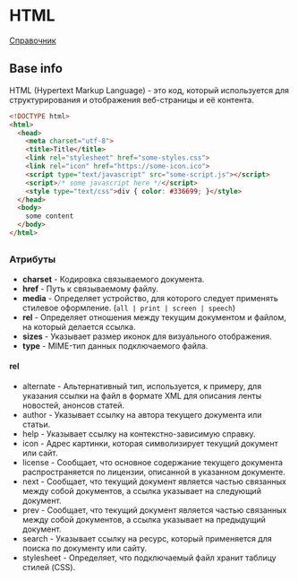 # HTML

[Справочник](https://webref.ru/html)

## Base info
HTML (Hypertext Markup Language) - это код, который используется для структурирования и отображения веб-страницы и её контента.

```html
<!DOCTYPE html>
<html>
  <head>
    <meta charset="utf-8">
    <title>Title</title>
    <link rel="stylesheet" href="some-styles.css">
    <link rel="icon" href="https://some-icon.ico">
    <script type="text/javascript" src="some-script.js"></script>
    <script>/* some javascript here */</script>
    <style type="text/css">div { color: #336699; }</style>
  </head>
  <body>
    some content
  </body>
</html>
```


## <link>
### Атрибуты
* **charset** - Кодировка связываемого документа.
* **href** - Путь к связываемому файлу.
* **media** - Определяет устройство, для которого следует применять стилевое оформление. (`all | print | screen | speech`)
* **rel** - Определяет отношения между текущим документом и файлом, на который делается ссылка.
* **sizes** - Указывает размер иконок для визуального отображения.
* **type** - MIME-тип данных подключаемого файла.

#### rel
* alternate - Альтернативный тип, используется, к примеру, для указания ссылки на файл в формате XML для описания ленты новостей, анонсов статей.
* author - Указывает ссылку на автора текущего документа или статьи.
* help - Указывает ссылку на контекстно-зависимую справку.
* icon - Адрес картинки, которая символизирует текущий документ или сайт.
* license - Сообщает, что основное содержание текущего документа распространяется по лицензии, описанной в указанном документе.
* next - Сообщает, что текущий документ является частью связанных между собой документов, а ссылка указывает на следующий документ.
* prev - Сообщает, что текущий документ является частью связанных между собой документов, а ссылка указывает на предыдущий документ.
* search - Указывает ссылку на ресурс, который применяется для поиска по документу или сайту.
* stylesheet - Определяет, что подключаемый файл хранит таблицу стилей (CSS).


## <script>
### Атрибуты
* **async** - Загружает скрипт асинхронно.
* **defer** - Откладывает выполнение скрипта до тех пор, пока вся страница не будет загружена полностью.
* **src** - Адрес скрипта из внешнего файла для импорта в текущий документ.
* **type** - Определяет тип содержимого <script>.


## <style>
### Атрибуты
* **media** - Определяет устройство вывода, для работы с которым предназначена таблица стилей. (`all | print | screen | speech`)
* **type** - Сообщает браузеру, какой синтаксис использовать, чтобы правильно интерпретировать стили.


## <table>
```html
<table>
  <tr>
    <th>Column header</th>
    <th>Column header</th>
    <th>Column header</th>
  </tr>
  <tr>
    <th>Row header</th>
    <td>...</td>
    <td>...</td>
  </tr>
</table>
```
```html
<table>
    <caption>table title</caption>
    <thead>
    <tr>
     <td> ... </td>
     <td> ... </td> 
    </tr> 
  </thead>
  <tbody>
    <tr>
     <td> ... </td>
     <td> ... </td> 
    </tr> 
  </tbody>
  <tfoot>
    <tr>
      <td> ... </td>
      <td> ... </td>
    </tr>
  </tfoot>
</table>
```


## <form>
```html
<form method="post" action="/some-resource/some-form-handler">
  <label for="first-name-id">First name:</label>
  <input id="first-name-id" type="text" size="40" name="firstname">
  <p>
    <input type="radio" name="answer" value="a1">Option 1<Br>
    <input type="radio" name="answer" value="a2">Option 2<Br>
  </p>
  <textarea name="comment" cols="40" rows="3"></textarea>
  <select multiple name="hero[]">
    <option value="value1">Option 1</option>
    <option value="value2">Option 2</option>
  </select>
  <input type="file" id="file" name="file" accept=".jpg, .jpeg, .png" multiple>
  <p><input type="submit"></p>
 </form>
```

### Атрибуты
* **accept-charset** - Устанавливает кодировку, в которой сервер может принимать и обрабатывать данные.
* **action** - Адрес программы или документа, который обрабатывает данные формы.
* **autocomplete** - Включает автозаполнение полей формы.
* **enctype** - Способ кодирования данных формы.
* **method** - Метод протокола HTTP.
* **name** - Имя формы.
* **novalidate** - Отменяет встроенную проверку данных формы на корректность ввода.
* **target** - Имя окна или фрейма, куда обработчик будет загружать возвращаемый результат.

### input types:
* **button**	Кнопка.
* **checkbox**	Флажки. Позволяют выбрать более одного варианта из предложенных.
* **file**	Поле для ввода имени файла, который пересылается на сервер.
* **hidden**	Скрытое поле. Оно никак не отображается на веб-странице.	 
* **image**	Поле с изображением. При нажатии на рисунок данные формы отправляются на сервер.
* **password**	Обычное текстовое поле, но отличается от него тем, что все символы показываются звездочками. Предназначено для того, чтобы никто не подглядел вводимый пароль.
* **radio**	Переключатели. Используются, когда следует выбрать один вариант из нескольких предложенных.
* **reset**	Кнопка для возвращения данных формы в первоначальное значение.
* **submit**	Кнопка для отправки данных формы на сервер.
* **text**	Текстовое поле. Предназначено для ввода символов с помощью клавиатуры.
* **color**	Виджет для выбора цвета.
* **date**	Поле для выбора календарной даты.
* **datetime**	Указание даты и времени.
* **datetime-local**	Указание местной даты и времени.
* **email**	Для адресов электронной почты.
* **number**	Ввод чисел.
* **range**	Ползунок для выбора чисел в указанном диапазоне.
* **search**	Поле для поиска.
* **tel**	Для телефонных номеров.
* **time**	Для времени.
* **url**	Для веб-адресов.
* **month**	Выбор месяца.
* **week**	Выбор недели.

### Встроенная валидация форм
* **required**: Определяет, что для отправки формы данное поле предварительно должно быть заполнено.
* **minlength** и **maxlength**: Задаёт минимальную и максимальную длину текстовых данных (строк)
* **min** и **max**: Задаёт минимальное и максимальное значение для поля, расчитанного на числовой тип данных
* **type**: Определяет тип данных, на который рассчитано поле: число, email-адрес или какой-то другой предустановленный тип
* **pattern**: С помощью регулярного выражения, определяет шаблон, которому должны соответствовать вводимые данные.
* Атрибут формы **novalidate**: Отменяет проверку для полей с типом `email` и `url`, а также для полей с атрибутом `pattern` или `required`.

### Атрибут target
- `_blank` - Загружает страницу в новую вкладку браузера.
- `_self` - Загружает страницу в текущую вкладку.
- `_parent` - Загружает страницу во фрейм-родитель; если фреймов нет, то это значение работает как _self.
- `_top` - Отменяет все фреймы и загружает страницу в окне браузера; если фреймов нет, то это значение работает как _self.


## <iframe>
```html
<iframe src="https://www.google.com/" height="500px" width="500px"></iframe>
<script> // Родительский документ
  const iframe = document.querySelector('iframe');
  iframe.onload = function() {}
  iframe.onerror = function() {}
  // отправка сообщений в iframe:
  iframe.contentWindow.postMessage('message', '*');
  // получение сообщений из iframe:
  window.onmessage = function(event){
    if (event.data === 'reply') {
      console('Reply received!');
    }
  };
  // Reload the iframe
  iframe.contentWindow.location.reload();
</script>
<script> // документ в iframe
  // отправка сообщений в iframe:
  window.top.postMessage('reply', '*')
  // получение сообщений:
  window.onmessage = function(event){
    if (event.data === 'message') {
      console('Message received!');
    }
  };
</script>
```

### Communication with popups:
* From the opener window: `window.open` – opens a new window and returns a reference to it,
* From the popup: `window.opener` – is a reference to the opener window from a popup.

### Communication with iframes
* `window.frames` – a collection of nested window objects,
* `window.parent`, `window.top` are the references to parent and top windows,
* `iframe.contentWindow` is the `window` inside an `<iframe>` tag.

### Possible actions with different Origin:
* Change the `location` of another window (write-only access).
* Post a message to it. (`postMessage()`)


## Semantic Elements in HTML
Semantic HTML refers to syntax that makes the HTML more comprehensible by better defining the different sections and layout of web pages.
```html
<!--use this:-->
<header></header>
<nav></nav>
<section>
	<article>
		<figure>
			<img>
			<figcaption></figcaption>
		</figure>
	</article>
</section>
<aside></aside>
<footer></footer>
<!--instead of this:-->
<div id="header"></div>
<div id="navigation"></div>
<div class="section">
  <div class="article">
    <div class="figure">
      <img>
      <div class="figcaption"></div>
    </div>
  </div>
</div>
<div id="sidebar"></div>
<div id="footer"></div>
```


## Page loading flow
- Parsing - получаемые данные преобразуются в `DOM` и `CSSOM`
- Building the DOM tree - обработка разметки HTML и построение дерева DOM
- Preload scanner - обрабатывает доступное содержимое документа и запрашивает высокоприоритетные ресурсы (CSS, JavaScript и шрифты)
- Building the CSSOM - обработка CSS и построение CSSOM дерева
- JavaScript Compilation
- Building the Accessibility Tree - дерево доступности, которое используется устройствами-помощниками для понимания и интерпретирования контента
- Style - комбинирование DOM и CSSOM в дерево рендеринга
- Layout - вычисляется геометрия каждого узла, то есть ширина, высота, положение элементов
- Paint - отрисовка каждого отдельного узла на экране
- Composition - позволяет браузеру гарантировать, что каждый слой отрисован на экране в правильном порядке, а содержимое отображается корректно

